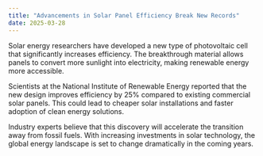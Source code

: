 ```yaml
---
title: "Advancements in Solar Panel Efficiency Break New Records"
date: 2025-03-28
---
```


Solar energy researchers have developed a new type of photovoltaic cell that significantly increases efficiency. The breakthrough material allows panels to convert more sunlight into electricity, making renewable energy more accessible.

Scientists at the National Institute of Renewable Energy reported that the new design improves efficiency by 25% compared to existing commercial solar panels. This could lead to cheaper solar installations and faster adoption of clean energy solutions.

Industry experts believe that this discovery will accelerate the transition away from fossil fuels. With increasing investments in solar technology, the global energy landscape is set to change dramatically in the coming years.
